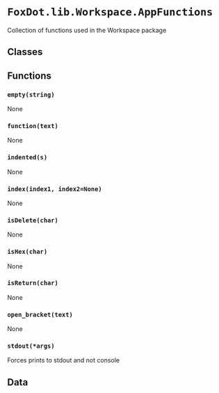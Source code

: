 # `FoxDot.lib.Workspace.AppFunctions`

Collection of functions used in the Workspace package 

## Classes

## Functions

### `empty(string)`

None

### `function(text)`

None

### `indented(s)`

None

### `index(index1, index2=None)`

None

### `isDelete(char)`

None

### `isHex(char)`

None

### `isReturn(char)`

None

### `open_bracket(text)`

None

### `stdout(*args)`

Forces prints to stdout and not console 

## Data

